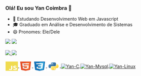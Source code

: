 ### Olá! Eu sou Yan Coimbra 👋

- 🌱 Estudando Desenvolvimento Web em Javascript
- 🎓 Graduado em Análise e Desenvolvimento de Sistemas
- 😄 Pronomes: Ele/Dele

<div style="display:inline_block">
<a href="https://www.linkedin.com/in/yan-coimbra/" target="_blank"><img src="https://img.shields.io/badge/LinkedIn-0077B5?style=for-the-badge&logo=linkedin&logoColor=white" target="_blank"></a>
<a href="mailto:yancoim@gmail.com"><img src="https://img.shields.io/badge/Gmail-D14836?style=for-the-badge&logo=gmail&logoColor=white" target="_blank"></a>
</div>

<br>
<div>
 <a href="https://github.com/yancoim">
 <img height="180em" src="https://github-readme-stats.vercel.app/api?username=yancoim&show_icons=true&theme=gotham&include_all_commits=true&count_private=true"/>
 <img height="180em" src="https://github-readme-stats.vercel.app/api/top-langs/?username=yancoim&layout=compact&langs_count=16&theme=gotham"/>
</div>
  
 <div style="display:inline_block"> <br>
 <img align="center" alt="Yan-Js" height="30" width="40" src="https://raw.githubusercontent.com/devicons/devicon/master/icons/javascript/javascript-plain.svg">
 <img align="center" alt="Yan-HTML" height="30" width="40" src="https://raw.githubusercontent.com/devicons/devicon/master/icons/html5/html5-original.svg">
 <img align="center" alt="Yan-CSS" height="30" width="40" src="https://raw.githubusercontent.com/devicons/devicon/master/icons/css3/css3-original.svg">
 <img align="center" alt="Yan-Python" height="30" width="40" src="https://raw.githubusercontent.com/devicons/devicon/master/icons/python/python-original.svg">
 <img align="center" alt="Yan-C" height="30" width="40" src="https://cdn.jsdelivr.net/gh/devicons/devicon/icons/c/c-original.svg" />
 <img align="center" alt="Yan-Mysql" height="30" width="40" src="https://cdn.jsdelivr.net/gh/devicons/devicon/icons/mysql/mysql-original.svg" />
<img align="center" alt="Yan-Linux" height="30" width="40" src="https://cdn.jsdelivr.net/gh/devicons/devicon/icons/linux/linux-original.svg" />

</div>
  
##
  

 
  

   
 
